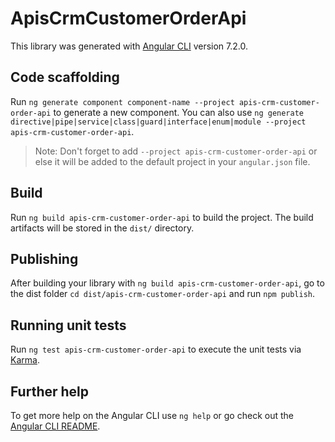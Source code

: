 # ApisCrmCustomerOrderApi

This library was generated with [Angular CLI](https://github.com/angular/angular-cli) version 7.2.0.

## Code scaffolding

Run `ng generate component component-name --project apis-crm-customer-order-api` to generate a new component. You can also use `ng generate directive|pipe|service|class|guard|interface|enum|module --project apis-crm-customer-order-api`.

> Note: Don't forget to add `--project apis-crm-customer-order-api` or else it will be added to the default project in your `angular.json` file.

## Build

Run `ng build apis-crm-customer-order-api` to build the project. The build artifacts will be stored in the `dist/` directory.

## Publishing

After building your library with `ng build apis-crm-customer-order-api`, go to the dist folder `cd dist/apis-crm-customer-order-api` and run `npm publish`.

## Running unit tests

Run `ng test apis-crm-customer-order-api` to execute the unit tests via [Karma](https://karma-runner.github.io).

## Further help

To get more help on the Angular CLI use `ng help` or go check out the [Angular CLI README](https://github.com/angular/angular-cli/blob/master/README.md).
